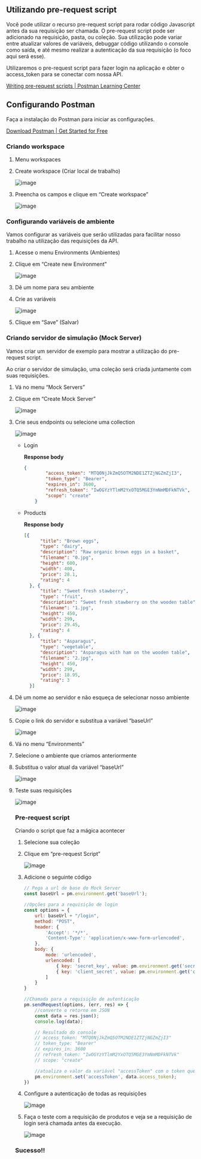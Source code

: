 

## Utilizando pre-request script

Você pode utilizar o recurso pre-request script para rodar código Javascript antes da sua requisição ser chamada. O pre-request script pode ser adicionado na requisição, pasta, ou coleção. Sua utilização pode variar entre atualizar valores de variáveis, debuggar código utilizando o console como saída, e até mesmo realizar a autenticação da sua requisição (o foco aqui será esse).

Utilizaremos o pre-request script para fazer login na aplicação e obter o access_token para se conectar com nossa API.

[Writing pre-request scripts | Postman Learning Center](https://learning.postman.com/docs/writing-scripts/pre-request-scripts/)

## Configurando Postman

Faça a instalação do Postman para iniciar as configurações.

[Download Postman | Get Started for Free](https://www.postman.com/downloads/)

### Criando workspace

1. Menu workspaces
2. Create workspace (Criar local de trabalho)

    ![image](https://user-images.githubusercontent.com/7591530/176596930-7d89ebe3-a667-48e2-91d7-2fd6fb64e5b9.png)
    
3. Preencha os campos e clique em “Create workspace”
    
    ![image](https://user-images.githubusercontent.com/7591530/176596992-a35886f4-485a-4c50-9172-547e3d12ae80.png)
    

### Configurando variáveis de ambiente

Vamos configurar as variáveis que serão utilizadas para facilitar nosso trabalho na utilização das requisições da API.

1. Acesse o menu Environments (Ambientes)
2. Clique em “Create new Environment”
    
    ![image](https://user-images.githubusercontent.com/7591530/176597024-8f0a5efd-042d-47c4-8860-261c5c843790.png)
    
3. Dê um nome para seu ambiente
4. Crie as variáveis
    
    ![image](https://user-images.githubusercontent.com/7591530/176597051-d4d4c493-0a69-4bc5-b511-7c9bc986c76b.png)
    
5. Clique em “Save” (Salvar)

### Criando servidor de simulação (Mock Server)

Vamos criar um servidor de exemplo para mostrar a utilização do pre-request script.

Ao criar o servidor de simulação, uma coleção será criada juntamente com suas requisições.

1. Vá no menu “Mock Servers”
2. Clique em “Create Mock Server”
    
    ![image](https://user-images.githubusercontent.com/7591530/176597077-a9ac6770-6dd2-434b-bee9-f244a57220e0.png)
    
3. Crie seus endpoints ou selecione uma collection
    
    ![image](https://user-images.githubusercontent.com/7591530/176597099-ef22db3d-c35d-4ea7-b152-948a0aa7a2b6.png)
    
    - Login
        
        **Response body**
        
        ```json
        {
                "access_token": "MTQ0NjJkZmQ5OTM2NDE1ZTZjNGZmZjI3",
                "token_type": "Bearer",
                "expires_in": 3600,
                "refresh_token": "IwOGYzYTlmM2YxOTQ5MGE3YmNmMDFkNTVk",
                "scope": "create"
            }
        ```
        
    - Products
        
        **Response body**
        
        ```json
        [{
              "title": "Brown eggs",
              "type": "dairy",
              "description": "Raw organic brown eggs in a basket",
              "filename": "0.jpg",
              "height": 600,
              "width": 400,
              "price": 28.1,
              "rating": 4
          }, {
              "title": "Sweet fresh stawberry",
              "type": "fruit",
              "description": "Sweet fresh stawberry on the wooden table",
              "filename": "1.jpg",
              "height": 450,
              "width": 299,
              "price": 29.45,
              "rating": 4
          }, {
              "title": "Asparagus",
              "type": "vegetable",
              "description": "Asparagus with ham on the wooden table",
              "filename": "2.jpg",
              "height": 450,
              "width": 299,
              "price": 18.95,
              "rating": 3
          }]
        ```
        
4. Dê um nome ao servidor e não esqueça de selecionar nosso ambiente
    
    ![image](https://user-images.githubusercontent.com/7591530/176597148-5fd07d99-7435-4e33-803b-153979818f82.png)
    
5. Copie o link do servidor e substitua a variável “baseUrl”
    
    ![image](https://user-images.githubusercontent.com/7591530/176597174-cd9bb99b-90b9-44c9-96af-03450a834ea4.png)
    
6. Vá no menu “Environments”
7. Selecione o ambiente que criamos anteriormente
8. Substitua o valor atual da variável “baseUrl”
    
    ![image](https://user-images.githubusercontent.com/7591530/176597206-aea608eb-71ac-4684-b64c-63699de68373.png)
    
9. Teste suas requisições
    
    ![image](https://user-images.githubusercontent.com/7591530/176597226-78bc4083-0368-46a7-bec6-c96ca2505778.png)
    
    ### Pre-request script
    
    Criando o script que faz a mágica acontecer
    
    1. Selecione sua coleção
    2. Clique em “pre-request Script”
        
        ![image](https://user-images.githubusercontent.com/7591530/176597242-632ba99f-bcdf-4ccd-83a7-da2f21958232.png)
        
    3. Adicione o seguinte código
        
        ```jsx
        // Pega a url de base do Mock Server
        const baseUrl = pm.environment.get('baseUrl');
        
        //Opções para a requisição de login
        const options = {
            url: baseUrl + "/login",
            method: "POST",
            header: {
                'Accept': '*/*',
                'Content-Type': 'application/x-www-form-urlencoded',
            },
            body: {
                mode: 'urlencoded',
                urlencoded: [
                    { key: 'secret_key', value: pm.environment.get('secret_key') },
                    { key: 'client_secret', value: pm.environment.get('client_secret') },
                ]
            }
        }
        
        //Chamada para a requisição de autenticação
        pm.sendRequest(options, (err, res) => {
            //converte o retorno em JSON
            const data = res.json();
            console.log(data); 
        
            // Resultado do console
            // access_token: "MTQ0NjJkZmQ5OTM2NDE1ZTZjNGZmZjI3"
            // token_type: "Bearer"
            // expires_in: 3600
            // refresh_token: "IwOGYzYTlmM2YxOTQ5MGE3YmNmMDFkNTVk"
            // scope: "create"
        
            //atualiza o valor da variável "accessToken" com o token que retornou na requisição
            pm.environment.set('accessToken', data.access_token);
        })
        ```
        
    4. Configure a autenticação de todas as requisições
        
        ![image](https://user-images.githubusercontent.com/7591530/176597276-282e4305-2cec-42c6-86c1-ae7cd695610f.png)
        
    5. Faça o teste com a requisição de produtos e veja se a requisição de login será chamada antes da execução.
        
        ![image](https://user-images.githubusercontent.com/7591530/176597297-3904a332-a78a-4b6b-96ea-5e5d77bebbf4.png)
        
    
    ### Sucesso!!

    
